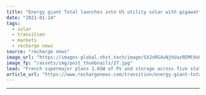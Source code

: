 ```yaml
---
title: "Energy giant Total launches into US utility solar with gigawatt-scale deal"
date: "2021-01-14"
tags: 
  - solar
  - transition
  - markets
  - recharge news
source: "recharge news"
image_url: "https://images-global.nhst.tech/image/SXJnRG4vNjhUazREMFdxUUsxdUV3SFlHN0hXOG9yZm5qTXhDQUNRUGFCYz0=/nhst/binary/d01fd3a83595e62e9d91a7776e90658e"
image_fp: "/assets/img/post_thumbnails/27.jpg"
lead: "French supermajor plans 1.6GW of PV and storage across five states in joint venture with South Korean group Hanwha"
article_url: "https://www.rechargenews.com/transition/energy-giant-total-launches-into-us-utility-solar-with-gigawatt-scale-deal/2-1-945081"
---
```


---
